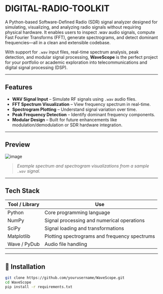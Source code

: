 # DIGITAL-RADIO-TOOLKIT
A  Python-based Software-Defined Radio (SDR) signal analyzer designed for simulating, visualizing, and analyzing radio signals without requiring physical hardware. It enables users to inspect .wav audio signals, compute Fast Fourier Transforms (FFT), generate spectrograms, and detect dominant frequencies—all in a clean and extensible codebase.



With support for `.wav` input files, real-time spectrum analysis, peak detection, and modular signal processing, **WaveScope** is the perfect project for your portfolio or academic exploration into telecommunications and digital signal processing (DSP).

---

##  Features

-  **WAV Signal Input** – Simulate RF signals using `.wav` audio files.
-  **FFT Spectrum Visualization** – View frequency spectrum in real-time.
-  **Spectrogram Plotting** – Understand signal variation over time.
-  **Peak Frequency Detection** – Identify dominant frequency components.
-  **Modular Design** – Built for future enhancements like modulation/demodulation or SDR hardware integration.

---

## Preview

![image](https://github.com/user-attachments/assets/28855a8f-b3eb-466e-b502-a1e5aa966f83)


> *Example spectrum and spectrogram visualizations from a sample `.wav` signal.*

---

## Tech Stack

| Tool / Library | Use |
|----------------|-----|
| Python         | Core programming language |
| NumPy          | Signal processing and numerical operations |
| SciPy          | Signal loading and transformations |
| Matplotlib     | Plotting spectrograms and frequency spectrums |
| Wave / PyDub   | Audio file handling |

---

## 🧪 Installation

```bash
git clone https://github.com/yourusername/WaveScope.git
cd WaveScope
pip install -r requirements.txt
